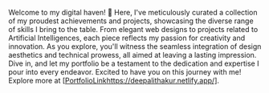 Welcome to my digital haven! 🚀 Here, I've meticulously curated a collection of my proudest achievements and projects, showcasing the diverse range of skills I bring to the table. From elegant web designs to projects related to Artificial Intelligences, each piece reflects my passion for creativity and innovation. As you explore, you'll witness the seamless integration of design aesthetics and technical prowess, all aimed at leaving a lasting impression. Dive in, and let my portfolio be a testament to the dedication and expertise I pour into every endeavor. Excited to have you on this journey with me! Explore more at [[PortfolioLink](https://deepalithakur.netlify.app/)https://deepalithakur.netlify.app/].

